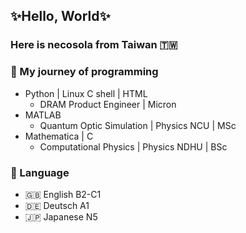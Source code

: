 ## ✨Hello, World✨
### Here is necosola from Taiwan 🇹🇼

### 🥨 My journey of programming
- Python | Linux C shell | HTML
  -   DRAM Product Engineer | Micron
- MATLAB
  -   Quantum Optic Simulation | Physics NCU | MSc
- Mathematica | C
  -   Computational Physics | Physics NDHU | BSc

### 🥐 Language 
- 🇬🇧 English B2-C1
- 🇩🇪 Deutsch A1
- 🇯🇵 Japanese N5


<!--
**necosola/necosola** is a ✨ _special_ ✨ repository because its `README.md` (this file) appears on your GitHub profile.

Here are some ideas to get you started:

- 🔭 I’m currently working on ...
- 🌱 I’m currently learning ...
- 👯 I’m looking to collaborate on ...
- 🤔 I’m looking for help with ...
- 💬 Ask me about ...
- 📫 How to reach me: ...
- 😄 Pronouns: ...

-->
